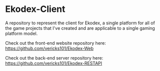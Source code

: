# Ekodex-Client
A repository to represent the client for Ekodex, a single platform for all of the game projects that I've created and are applicable to a single gaming platform model.

Check out the front-end website repository here: https://github.com/vericks101/Ekodex-Web

Check out the back-end server repository here: https://github.com/vericks101/Ekodex-RESTAPI
